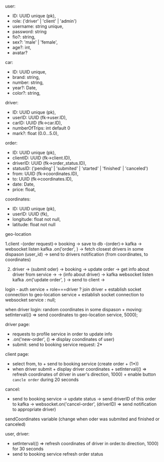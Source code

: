 user:
  - ID: UUID unique (pk),
  - role: ('driver' | 'client' | 'admin')
  - username: string unique,
  - password: string
  - fio?: string,
  - sex?: 'male' | 'female',
  - age?: int,
  - avatar?

car:
  - ID: UUID unique,
  - brand: string,
  - number: string,
  - year?: Date,
  - color?: string, 

driver:
  - ID: UUID unique (pk),
  - userID: UUID (fk->user.ID),
  - carID: UUID (fk->car.ID), 
  - numberOfTrips: int default 0
  - mark?: float (0.0...5.0),

order:
  - ID: UUID unique (pk),
  - clientID: UUID (fk->client.ID),
  - driverID: UUID (fk->order_status.ID),
  - statusID: ('pending' | 'submited' | 'started' | 'finished' | 'canceled')
  - from: UUID (fk->coordinates.ID),
  - to: UUID (fk->coordinates.ID),
  - date: Date,
  - price: float,

coordinates:
 - ID: UUID unique (pk),
 - userID: UUID (fk),
 - longitude: float not null,
 - latitude: float not null

geo-location


1.client -(order request)-> booking -> save to db -(order)-> kafka ->
websocket listen kafka .on('order', ) ->
fetch closest drivers in some dispason (user_id) ->
send to drivers notification (from coordinates, to coordinates)

2. driver -> (submit oder) -> booking -> update order -> get info about driver from service ->
-> (info about driver) -> kafka
websocket listen kafka .on('update order', ) ->
send to client ->

login - auth service + role===driver ? join driver +
establish socket connection to geo-location service +
establish socket connection to websocket service : null;

when driver login: random coordinates in some dispason +
moving: setInterval(() => send coordinates to geo-location service, 5000);

driver page:
 - requests to profile service in order to update info
 - .on('new-order', () => display coondinates of user)
 - submit: send to booking service request: 2*

client page:
 - select from, to + send to booking service (create order + (1*)) 
 - when driver submit + display driver coordinates + 
 setInterval(() => refresh coordinates of driver in user's direction, 1000) +
 enable button `cancle order` during 20 seconds

cancel:
 - send to booking service -> update status ->
send driverID of this order to kafka ->
websocket.on('cancel-order', (driverID) => send notification to appropriate driver)

sendCoordinates variable (change when oder was submited and finished or canceled)

user, driver:
  - setInterval(() => refresh coordinates of driver in order.to direction, 1000) for 30 seconds
  - send to booking service refresh order status
